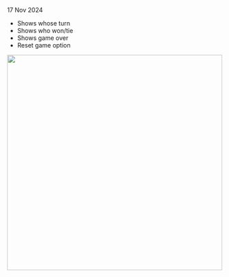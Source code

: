 
17 Nov 2024
- Shows whose turn
- Shows who won/tie
- Shows game over
- Reset game option

<img src='https://github.com/user-attachments/assets/786728f0-66e2-4688-be79-1358ee74213d' width='500' />